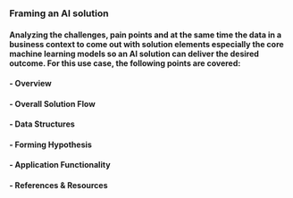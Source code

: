 ### Framing an AI solution
#### Analyzing the challenges, pain points and at the same time the data in a business context to come out with solution elements especially the core machine learning models so an AI solution can deliver the desired outcome. For this use case, the following points are covered:
#### - Overview
#### - Overall Solution Flow
#### - Data Structures
#### - Forming Hypothesis
#### - Application Functionality
#### - References & Resources

